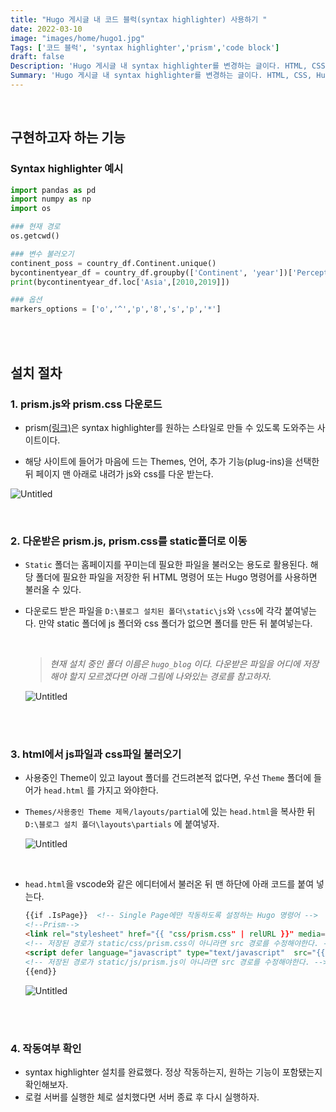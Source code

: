 ```yaml
---
title: "Hugo 게시글 내 코드 블럭(syntax highlighter) 사용하기 "
date: 2022-03-10
image: "images/home/hugo1.jpg"
Tags: ['코드 블럭', 'syntax highlighter','prism','code block']
draft: false
Description: 'Hugo 게시글 내 syntax highlighter를 변경하는 글이다. HTML, CSS, Hugo에 익숙하지 않은 사용자들도 이 글을 보고 설치할 수 있도록 작성했다. syntax highlighter로 prism을 활용한다. code block, 코드블록, 코드블럭'
Summary: 'Hugo 게시글 내 syntax highlighter를 변경하는 글이다. HTML, CSS, Hugo에 익숙하지 않은 사용자들도 이 글을 보고 설치할 수 있도록 작성했다. syntax highlighter로 prism을 활용한다.'
---
```

<br>

## 구현하고자 하는 기능

### Syntax highlighter 예시

```python
import pandas as pd
import numpy as np
import os

### 현재 경로
os.getcwd()

### 변수 불러오기
continent_poss = country_df.Continent.unique()
bycontinentyear_df = country_df.groupby(['Continent', 'year'])['Perceptions_of_corruption'].mean()
print(bycontinentyear_df.loc['Asia',[2010,2019]])

### 옵션
markers_options = ['o','^','p','8','s','p','*']

```

<br><br>

## 설치 절차

### 1. prism.js와 prism.css 다운로드
- prism[(링크)](https://prismjs.com/download.html#themes=prism&languages=markup+css+clike+javascript)은 syntax highlighter를 원하는 스타일로 만들 수 있도록 도와주는 사이트이다. 
  
- 해당 사이트에 들어가 마음에 드는 Themes, 언어, 추가 기능(plug-ins)을 선택한 뒤 페이지 맨 아래로 내려가 js와 css를 다운 받는다.

![Untitled](hugo/tips/prism/prism1.png)

    

<br>

### 2. 다운받은 prism.js, prism.css를 static폴더로 이동

- `Static` 폴더는 홈페이지를 꾸미는데 필요한 파일을 불러오는 용도로 활용된다. 해당 폴더에 필요한 파일을 저장한 뒤 HTML 명령어 또는 Hugo 명령어를 사용하면 불러올 수 있다.

- 다운로드 받은 파일을 `D:\블로그 설치된 폴더\static\js`와 `\css`에 각각 붙여넣는다. 만약 static 폴더에 js 폴더와 css 폴더가 없으면 폴더를 만든 뒤 붙여넣는다.
    
    <br>


    > *현재 설치 중인 폴더 이름은 `hugo_blog` 이다. 다운받은 파일을 어디에 저장해야 할지 모르겠다면 아래 그림에 나와있는 경로를 참고하자.*

    
    ![Untitled](hugo/tips/prism/prism2.png)
    

<br><br>

### 3. html에서 js파일과 css파일 불러오기
- 사용중인 Theme이 있고 layout 폴더를 건드려본적 없다면, 우선 `Theme` 폴더에 들어가 `head.html` 를 가지고 와야한다.
 
- `Themes/사용중인 Theme 제목/layouts/partial`에 있는 `head.html`을 복사한 뒤 `D:\블로그 설치 폴더\layouts\partials` 에 붙여넣자.
    
    ![Untitled](hugo/tips/zooming/Untitled%205.png)
        
<br>

- `head.html`을 vscode와 같은 에디터에서 불러온 뒤 맨 하단에 아래 코드를 붙여 넣는다. 
    
    ```html
    {{if .IsPage}}  <!-- Single Page에만 작동하도록 설정하는 Hugo 명령어 -->
    <!--Prism-->
    <link rel="stylesheet" href="{{ "css/prism.css" | relURL }}" media="none" onload="this.media='all';">
    <!-- 저장된 경로가 static/css/prism.css이 아니라면 src 경로를 수정해야한다. -->
    <script defer language="javascript" type="text/javascript"  src="{{ "/js/prism.js" | urlize | relURL }}"></script>
    <!-- 저장된 경로가 static/js/prism.js이 아니라면 src 경로를 수정해야한다. -->
    {{end}}
    ```
    ![Untitled](hugo/tips/prism/prism3.png)

<br><br>

### 4. 작동여부 확인
- syntax highlighter 설치를 완료했다. 정상 작동하는지, 원하는 기능이 포함됐는지 확인해보자.
- 로컬 서버를 실행한 체로 설치했다면 서버 종료 후 다시 실행하자.
